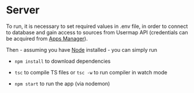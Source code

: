 # Server 

To run, it is necessary to set required values in .env file, in order to connect to database and gain access to sources from Usermap API (credentials can be acquired from [Apps Manager](https://auth.fit.cvut.cz/manager/index.jsf)). 

Then - assuming you have [Node](https://nodejs.org/en/download/) installed - you can simply run

* `npm install` to download dependencies

* `tsc` to compile TS files or `tsc -w` to run compiler in watch mode  

* `npm start` to run the app (via nodemon)

